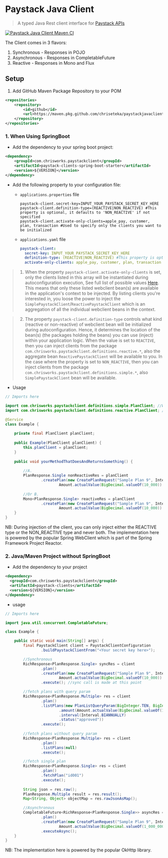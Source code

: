 # Paystack Java Client

> A typed Java Rest client interface for [Paystack APIs](https://paystack.com/docs/api/)

[![Paystack Java Client Maven CI](https://github.com/chriseteka/PaystackJavaClient/actions/workflows/maven-action.yml/badge.svg)](https://github.com/chriseteka/PaystackJavaClient/actions/workflows/maven-action.yml)


The Client comes in 3 flavors:
1. Synchronous - Responses in POJO
2. Asynchronous - Responses in CompletableFuture
3. Reactive - Responses in Mono and Flux

## Setup

1. Add GitHub Maven Package Repository to your POM
```xml
<repositories>
    <repository>
        <id>github</id>
        <url>https://maven.pkg.github.com/chriseteka/paystackjavaclient</url>
    </repository>
</repositories>
```

### 1. When Using SpringBoot
- Add the dependency to your spring boot project:
```xml 
<dependency>
    <groupId>com.chrisworks.paystackclient</groupId>
    <artifactId>paystack-clients-spring-boot-starter</artifactId>
    <version>${VERSION}</version>
</dependency>
```
- Add the following property to your configuration file:
  - `applications.properties` file
    ```properties
    paystack-client.secret-key=INPUT_YOUR_PAYSTACK_SECRET_KEY_HERE
    paystack-client.definition-type=(REACTIVE|NON_REACTIVE) #This property is optional, it defaults to 'NON_REACTIVE' if not specified
    paystack-client.activate-only-clients=apple_pay, customer, plan, transaction #Used to specify only the clients you want to be initialized
    ```

  - `applications.yaml` file
    ```yaml
    paystack-client:
      secret-key: INPUT_YOUR_PAYSTACK_SECRET_KEY_HERE
      definition-type: (REACTIVE|NON_REACTIVE) #This property is optional, it defaults to 'NON_REACTIVE' if not specified
      activate-only-clients: apple_pay, customer, plan, transaction #This is optional, it is used to specify only the clients you want to be initialized
    ```
> 1. When the property `paystack-client.activate-only-clients` is set, only the clients listed in this array will be instantiated
during autoconfiguration execution, See full list of possible values
[Here](paystack-clients-spring-boot-starter/src/main/java/com/chrisworks/paystackclient/SupportedClient.java).
This means that only these listed webclient bean(s) are available in the application's 
context to be injected. By listing clients you're interested in, you loose the power to inject the 
`SimplePaystackClient`/`ReactivePaystackClient` which is an aggregation of all the individual webclient beans in the context.


> 2. The property `paystack-client.definition-type` controls what kind (reactive or non-reactive) of webclient bean will be initialized during autoconfiguration.
Hence, it determines the location of the bean(s) (the packages holding the beans) you can use (inject) within your application logic. When the value is set to `REACTIVE`,
then you can inject clients from the package `com.chrisworks.paystackclient.definitions.reactive.*`, also the aggregate bean
`ReactivePaystackClient` will be available to you. In the case where the property is set to `NON_REACTIVE`, then you can inject
clients from the package `com.chrisworks.paystackclient.definitions.simple.*`, also `SimplePaystackClient` bean will be available.

- Usage
```java
// Imports here

import com.chrisworks.paystackclient.definitions.simple.PlanClient; //When using the non-reactive type
import com.chrisworks.paystackclient.definitions.reactive.PlanClient; //When using the reactive type

@Service
class Example {
    
    private final PlanClient planClient;
    
    public Example(PlanClient planClient) {
        this.planClient = planClient;
    }
    
    public void yourMethodThatDoesAndReturnsSomething() {
        
        //A.
        PlanResponse.Single nonReactiveRes = planClient
                .createPlan(new CreatePlanRequest("Sample Plan 9", Interval.DAILY,
                        Amount.actualValue(BigDecimal.valueOf(10_000)).ofCurrency(Currency.NGN)));
        
        //Or B.
        Mono<PlanResponse.Single> reactiveRes = planClient
                .createPlan(new CreatePlanRequest("Sample Plan 9", Interval.DAILY,
                        Amount.actualValue(BigDecimal.valueOf(10_000)).ofCurrency(Currency.NGN)));
    }
}
```
NB: During injection of the client, you can only inject either the REACTIVE type or the NON_REACTIVE type and never both.
The implementation here is powered by the popular Spring WebClient which is part of the Spring Framework Project Reactor.

### 2. Java/Maven Project without SpringBoot
- Add the dependency to your project
```xml
<dependency>
  <groupId>com.chrisworks.paystackclient</groupId>
  <artifactId>paystack-clients</artifactId>
  <version>${VERSION}</version>
</dependency>
```

- usage
```java
// Imports here

import java.util.concurrent.CompletableFuture;

class Example {

    public static void main(String[] args) {
        final PaystackClient client = PaystackClientConfiguration
                .buildPaystackClientFrom("<Your secret key here>");

        //Synchronous
        RichResponse<PlanResponse.Single> syncRes = client
                .plan()
                .createPlan(new CreatePlanRequest("Sample Plan 9", Interval.DAILY,
                        Amount.actualValue(BigDecimal.valueOf(10_000)).ofCurrency(Currency.NGN)))
                .execute(); //sync call is made at this point

        //fetch plans with query param
        RichResponse<PlanResponse.Multiple> res = client
                .plan()
                .listPlans(new PlanListQueryParam(BigInteger.TEN, BigInteger.ONE)
                        .amount(Amount.actualValue(BigDecimal.valueOf(100_000)).ofCurrency(Currency.NGN))
                        .interval(Interval.BIANNUALLY)
                        .status("approved"))
                .execute();
        
        //fetch plans without query param
        RichResponse<PlanResponse.Multiple> res = client
                .plan()
                .listPlans(null)
                .execute();

        //fetch single plan
        RichResponse<PlanResponse.Single> res = client
                .plan()
                .fetchPlan("id001")
                .execute();
        
        String json = res.raw();
        PlanResponse.Multiple result = res.result();
        Map<String, Object> objectMap = res.rawJsonAsMap();

        //Asynchronous
        CompletableFuture<RichResponse<PlanResponse.Single>> asyncRes = client
                .plan()
                .createPlan(new CreatePlanRequest("Sample Plan 9", Interval.ANNUALLY,
                        Amount.actualValue(BigDecimal.valueOf(1_000_000)).ofCurrency(Currency.NGN)))
                .executeAsync();
    }
}
```
NB: The implementation here is powered by the popular OkHttp library.